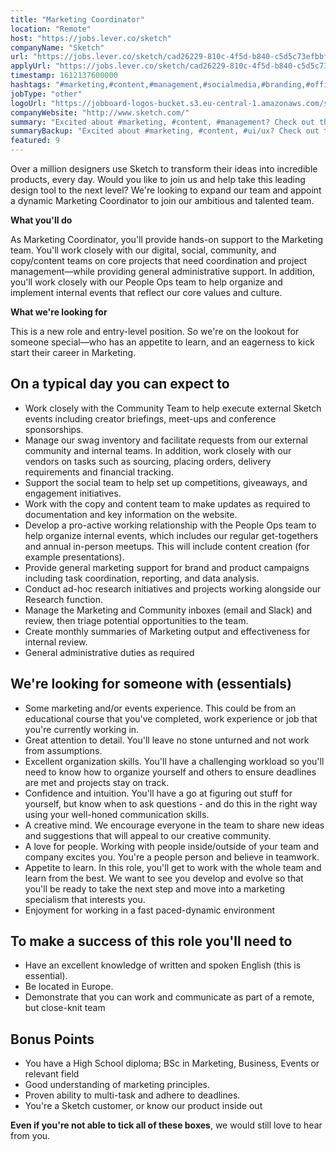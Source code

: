 ```yaml
---
title: "Marketing Coordinator"
location: "Remote"
host: "https://jobs.lever.co/sketch"
companyName: "Sketch"
url: "https://jobs.lever.co/sketch/cad26229-810c-4f5d-b840-c5d5c73efbbf"
applyUrl: "https://jobs.lever.co/sketch/cad26229-810c-4f5d-b840-c5d5c73efbbf/apply"
timestamp: 1612137600000
hashtags: "#marketing,#content,#management,#socialmedia,#branding,#office,#ui/ux,#analysis,#finance,#English"
jobType: "other"
logoUrl: "https://jobboard-logos-bucket.s3.eu-central-1.amazonaws.com/sketch"
companyWebsite: "http://www.sketch.com/"
summary: "Excited about #marketing, #content, #management? Check out this job post!"
summaryBackup: "Excited about #marketing, #content, #ui/ux? Check out this job post!"
featured: 9
---
```


Over a million designers use Sketch to transform their ideas into incredible products, every day. Would you like to join us and help take this leading design tool to the next level? We're looking to expand our team and appoint a dynamic Marketing Coordinator to join our ambitious and talented team.

**What you'll do**

As Marketing Coordinator, you'll provide hands-on support to the Marketing team. You'll work closely with our digital, social, community, and copy/content teams on core projects that need coordination and project management—while providing general administrative support. In addition, you'll work closely with our People Ops team to help organize and implement internal events that reflect our core values and culture.

**What we're looking for**

This is a new role and entry-level position. So we're on the lookout for someone special—who has an appetite to learn, and an eagerness to kick start their career in Marketing.

## On a typical day you can expect to

*   Work closely with the Community Team to help execute external Sketch events including creator briefings, meet-ups and conference sponsorships.
*   Manage our swag inventory and facilitate requests from our external community and internal teams. In addition, work closely with our vendors on tasks such as sourcing, placing orders, delivery requirements and financial tracking.
*   Support the social team to help set up competitions, giveaways, and engagement initiatives.
*   Work with the copy and content team to make updates as required to documentation and key information on the website.
*   Develop a pro-active working relationship with the People Ops team to help organize internal events, which includes our regular get-togethers and annual in-person meetups. This will include content creation (for example presentations).
*   Provide general marketing support for brand and product campaigns including task coordination, reporting, and data analysis.
*   Conduct ad-hoc research initiatives and projects working alongside our Research function.
*   Manage the Marketing and Community inboxes (email and Slack) and review, then triage potential opportunities to the team.
*   Create monthly summaries of Marketing output and effectiveness for internal review.
*   General administrative duties as required

## We're looking for someone with (essentials)

*   Some marketing and/or events experience. This could be from an educational course that you've completed, work experience or job that you're currently working in.
*   Great attention to detail. You'll leave no stone unturned and not work from assumptions.
*   Excellent organization skills. You'll have a challenging workload so you'll need to know how to organize yourself and others to ensure deadlines are met and projects stay on track.
*   Confidence and intuition. You'll have a go at figuring out stuff for yourself, but know when to ask questions - and do this in the right way using your well-honed communication skills.
*   A creative mind. We encourage everyone in the team to share new ideas and suggestions that will appeal to our creative community.
*   A love for people. Working with people inside/outside of your team and company excites you. You're a people person and believe in teamwork.
*   Appetite to learn. In this role, you'll get to work with the whole team and learn from the best. We want to see you develop and evolve so that you'll be ready to take the next step and move into a marketing specialism that interests you.
*   Enjoyment for working in a fast paced-dynamic environment

## To make a success of this role you'll need to

*   Have an excellent knowledge of written and spoken English (this is essential).
*   Be located in Europe.
*   Demonstrate that you can work and communicate as part of a remote, but close-knit team

## Bonus Points

*   You have a High School diploma; BSc in Marketing, Business, Events or relevant field
*   Good understanding of marketing principles.
*   Proven ability to multi-task and adhere to deadlines.
*   You're a Sketch customer, or know our product inside out

**Even if you're not able to tick all of these boxes**, we would still love to hear from you.
